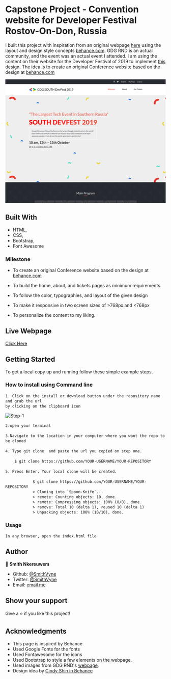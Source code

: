 #  Capstone Project - Convention website for Developer Festival Rostov-On-Don, Russia
I built this project with inspiration from an original webpage [here](https://devfest.gdgrnd.ru/)  using the layout and design style concepts [behance.com](https://www.behance.net/gallery/29845175/CC-Global-Summit-2015). 
GDG RND is an actual community, and the event was an actual event I attended. I am using the content on their website for the Developer Festival of 2019 to implement [this design](https://www.behance.net/gallery/29845175/CC-Global-Summit-2015).
The idea is to create an original Conference website based on the design at [behance.com](https://www.behance.net/gallery/29845175/CC-Global-Summit-2015) 

![Screenshot: Home Large Screen](screenshots/home-large-screen.png)

## Built With

- HTML,
- CSS,
- Bootstrap,
- Font Awesome


### Milestone

- To create an original Conference website based on the design at [behance.com](https://www.behance.net/gallery/29845175/CC-Global-Summit-2015) 

- To build the home, about, and tickets pages as minimum requirements.

- To follow the color, typographies, and layout of the given design

- To make it responsive in two screen sizes of >768px and <768px

- To personalize the content to my liking.

## Live Webpage

[Click Here](https://raw.githack.com/SmithVyne/DevFest-RND/devfest/index.html)

## Getting Started

To get a local copy up and running follow these simple example steps.

### How to install using Command line

    1. Click on the install or download button under the repository name and grab the url
    by clicking on the clipboard icon

![Step-1](./Assets/images/howtoinstall.png)

    2.open your terminal

    3.Navigate to the location in your computer where you want the repo to be cloned

    4. Type git clone  and paste the url you copied on step one.

        $ git clone https://github.com/YOUR-USERNAME/YOUR-REPOSITORY

    5. Press Enter. Your local clone will be created.

                $ git clone https://github.com/YOUR-USERNAME/YOUR-REPOSITORY
                > Cloning into `Spoon-Knife`...
                > remote: Counting objects: 10, done.
                > remote: Compressing objects: 100% (8/8), done.
                > remove: Total 10 (delta 1), reused 10 (delta 1)
                > Unpacking objects: 100% (10/10), done.

### Usage

    In any browser, open the index.html file

## Author

👤 **Smith Nkereuwem**

- Github: [@SmithVyne](https://github.com/SmithVyne)
- Twitter: [@SmithVyne](https://twitter.com/SmithVyne)
- Email: [email me](smithnkereuwem2@gmail.com)

## Show your support

Give a ⭐️ if you like this project!

## Acknowledgments

- This page is inspired by Behance
- Used Google Fonts for the fonts
- Used Fontawesome for the icons
- Used Bootstrap to style a few elements on the webpage. 
- Used images from GDG RND's [webpage](https://devfest.gdgrnd.ru). 
- Design idea by [Cindy Shin in Behance](https://www.behance.net/adagio07)
